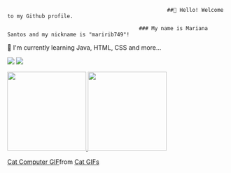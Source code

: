 
                                                       ##👋 Hello! Welcome to my Github profile.

                                              ### My name is Mariana Santos and my nickname is "maririb749"!

🌱 I'm currently learning Java, HTML, CSS and more...

<a href="https://linkedin.com/in/mariana-ribeiro-dos-santos-39562a22b" target="_blank"><img src="https://img.shields.io/badge/-LinkedIn-%230077B5?style=for-the-badge&logo=linkedin&logoColor=white" target="_blank"></a>  <a href = "maririb51@gmail.com"><img src="https://img.shields.io/badge/Gmail-D14836?style=for-the-badge&logo=gmail&logoColor=white" target="_blank"></a>



  <div>
    <a href="https://github.com/maririb749">
    <img height="180em" src="https://github-readme-stats.vercel.app/api/top-langs/?username=maririb749&layout=compact&langs_count=7&theme=dracula"/>
  
   <img height="180em" src="https://github-readme-stats.vercel.app/api?username=maririb749&show_icons=true&theme=dracula&include_all_commits=true&count_private=true"/>
  </div>
  
  
  <p align="center">
     <div class="tenor-gif-embed" data-postid="12030261" data-share-method="host" data-aspect-ratio="1" data-width="100%"><a href="https://tenor.com/view/cat-computer-      typing-working-funny-cats-gif-12030261">Cat Computer GIF</a>from <a href="https://tenor.com/search/cat-gifs">Cat GIFs</a></div> <script type="text/javascript"          async src="https://tenor.com/embed.js"></script>
</p>








          


          


          





